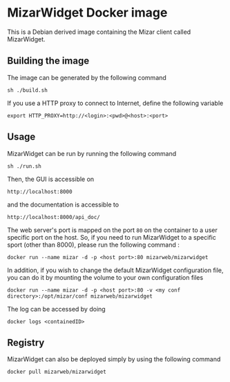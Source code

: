 # MizarWidget Docker image

This is a Debian derived image containing the Mizar client called MizarWidget.

## Building the image

The image can be generated by the following command

	sh ./build.sh

If you use a HTTP proxy to connect to Internet, define the following variable

	export HTTP_PROXY=http://<login>:<pwd>@<host>:<port>

## Usage

MizarWidget can be run by running the following command

	sh ./run.sh

Then, the GUI is accessible on 

	http://localhost:8000 

and the documentation is accessible to 

	http://localhost:8000/api_doc/

The web server's port is mapped on the port `80` on the container to a user specific port on the host. So, if you need to run MizarWidget to a specific sport (other than 8000), please run the following command :

	docker run --name mizar -d -p <host port>:80 mizarweb/mizarwidget

In addition, if you wish to change the default MizarWidget configuration file, you can do it by mounting the volume to your own configuration files

	docker run --name mizar -d -p <host port>:80 -v <my conf directory>:/opt/mizar/conf mizarweb/mizarwidget
  
The log can be accessed by doing

	docker logs <containedID>

## Registry

MizarWidget can also be deployed simply by using the following command

	docker pull mizarweb/mizarwidget


